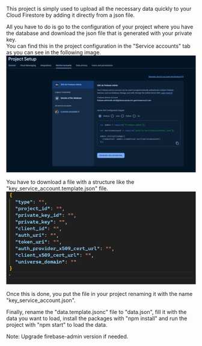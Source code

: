 This project is simply used to upload all the necessary data quickly to your Cloud Firestore by adding it directly from a json file.

All you have to do is go to the configuration of your project where you have the database and download the json file that is generated with your private key.  
You can find this in the project configuration in the "Service accounts" tab as you can see in the following image.
![service_account](images/generate_key.png)

You have to download a file with a structure like the "key_service_account.template.json" file.
![template](images/key_service_template.png)

Once this is done, you put the file in your project renaming it with the name "key_service_account.json".

Finally, rename the "data.template.jsonc" file to "data.json", fill it with the data you want to load, install the packages with "npm install" and run the project with "npm start" to load the data.

Note: Upgrade firebase-admin version if needed.
